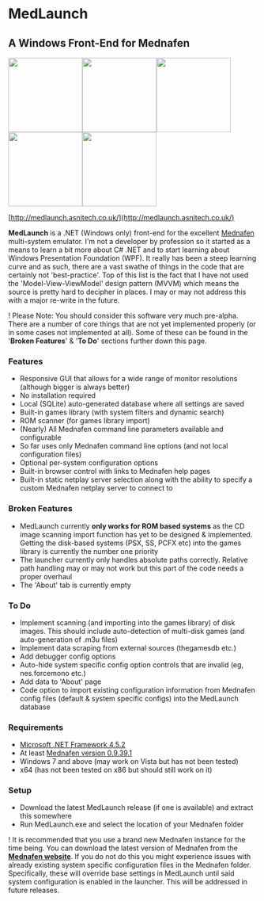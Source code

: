 # MedLaunch
## A Windows Front-End for Mednafen

<a href="http://medlaunch.asnitech.co.uk/user/pages/03.screenshots/GameLibrary.png"><img src="http://medlaunch.asnitech.co.uk/user/pages/03.screenshots/GameLibrary.png" width="150" /></a><a href="http://medlaunch.asnitech.co.uk/user/pages/03.screenshots/RomScanComplete.png"><img src="http://medlaunch.asnitech.co.uk/user/pages/03.screenshots/RomScanComplete.png" width="150" /></a><a href="http://medlaunch.asnitech.co.uk/user/pages/03.screenshots/Configs.png"><img src="http://medlaunch.asnitech.co.uk/user/pages/03.screenshots/Configs.png" width="150" /></a><a href="http://medlaunch.asnitech.co.uk/user/pages/03.screenshots/Paths.png"><img src="http://medlaunch.asnitech.co.uk/user/pages/03.screenshots/Paths.png" width="150" /></a><a href="http://medlaunch.asnitech.co.uk/user/pages/03.screenshots/GameLaunch.png"><img src="http://medlaunch.asnitech.co.uk/user/pages/03.screenshots/GameLaunch.png" width="150" /></a>

[http://medlaunch.asnitech.co.uk/](http://medlaunch.asnitech.co.uk/)

**MedLaunch** is a .NET (Windows only) front-end for the excellent [Mednafen](http://mednafen.fobby.net/) multi-system emulator. I'm not a developer by profession so it started as a means to learn a bit more about C# .NET and to start learning about Windows Presentation Foundation (WPF). It really has been a steep learning curve and as such, there are a vast swathe of things in the code that are certainly not 'best-practice'. Top of this list is the fact that I have not used the 'Model-View-ViewModel' design pattern (MVVM) which means the source is pretty hard to decipher in places. I may or may not address this with a major re-write in the future.

! Please Note: You should consider this software very much pre-alpha. There are a number of core things that are not yet implemented properly (or in some cases not implemented at all). Some of these can be found in the '**Broken Features**' & '**To Do**' sections further down this page.

### Features
* Responsive GUI that allows for a wide range of monitor resolutions (although bigger is always better)
* No installation required
* Local (SQLite) auto-generated database where all settings are saved
* Built-in games library (with system filters and dynamic search)
* ROM scanner (for games library import)
* (Nearly) All Mednafen command line parameters available and configurable
* So far uses only Mednafen command line options (and not local configuration files)
* Optional per-system configuration options
* Built-in browser control with links to Mednafen help pages
* Built-in static netplay server selection along with the ability to specify a custom Mednafen netplay server to connect to

### Broken Features
* MedLaunch currently **only works for ROM based systems** as the CD image scanning import function has yet to be designed & implemented. Getting the disk-based systems (PSX, SS, PCFX etc) into the games library is currently the number one priority
* The launcher currently only handles absolute paths correctly. Relative path handling may or may not work but this part of the code needs a proper overhaul
* The 'About' tab is currently empty

### To Do
* Implement scanning (and importing into the games library) of disk images. This should include auto-detection of multi-disk games (and auto-generation of .m3u files)
* Implement data scraping from external sources (thegamesdb etc.)
* Add debugger config options
* Auto-hide system specific config option controls that are invalid (eg, nes.forcemono etc.)
* Add data to 'About' page
* Code option to import existing configuration information from Mednafen config files (default & system specific configs) into the MedLaunch database

### Requirements
* [Microsoft .NET Framework 4.5.2](https://www.microsoft.com/en-gb/download/details.aspx?id=42643)
* At least [Mednafen version 0.9.39.1](http://mednafen.fobby.net/releases/) 
* Windows 7 and above (may work on Vista but has not been tested)
* x64 (has not been tested on x86 but should still work on it)

### Setup
* Download the latest MedLaunch release (if one is available) and extract this somewhere
* Run MedLaunch.exe and select the location of your Mednafen folder

! It is recommended that you use a brand new Mednafen instance for the time being. You can download the latest version of Mednafen from the [**Mednafen website**](http://mednafen.fobby.net/releases/). If you do not do this you might experience issues with already existing system specific configuration files in the Mednafen folder. Specifically, these will override base settings in MedLaunch until said system configuration is enabled in the launcher. This will be addressed in future releases.
